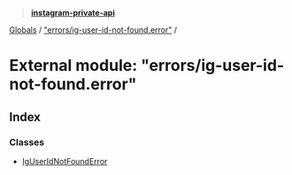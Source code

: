> **[instagram-private-api](../README.md)**

[Globals](../globals.md) / ["errors/ig-user-id-not-found.error"](_errors_ig_user_id_not_found_error_.md) /

# External module: "errors/ig-user-id-not-found.error"

## Index

### Classes

* [IgUserIdNotFoundError](../classes/_errors_ig_user_id_not_found_error_.iguseridnotfounderror.md)